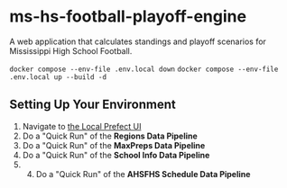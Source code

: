 # ms-hs-football-playoff-engine

A web application that calculates standings and playoff scenarios for Mississippi High School Football.

`docker compose --env-file .env.local down`
`docker compose --env-file .env.local up --build -d`

## Setting Up Your Environment

1. Navigate to [the Local Prefect UI](http://localhost:4200/deployments)
2. Do a "Quick Run" of the **Regions Data Pipeline**
3. Do a "Quick Run" of the **MaxPreps Data Pipeline**
4. Do a "Quick Run" of the **School Info Data Pipeline**
5. 4. Do a "Quick Run" of the **AHSFHS Schedule Data Pipeline**